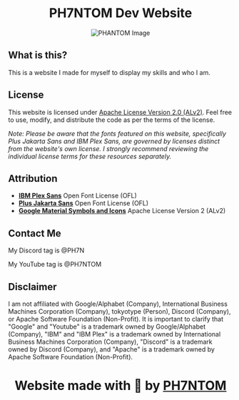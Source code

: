 # <h1 align="center">PH7NTOM Dev Website</h1>

<p align="center">
  <img src="https://cdn.discordapp.com/attachments/1196823023320305845/1198264336020418712/ePOmq4H.png?ex=65be45a0&is=65abd0a0&hm=1aefa29f557b5734641ebf377bc71ed17c0334f248f2077ec8e6810883b2d844&" alt="PHANTOM Image">
</p>

## What is this?

This is a website I made for myself to display my skills and who I am.

## License

This website is licensed under [Apache License Version 2.0 (ALv2)](LICENSE). Feel free to use, modify, and distribute the code as per the terms of the license.

*Note: Please be aware that the fonts featured on this website, specifically Plus Jakarta Sans and IBM Plex Sans, are governed by licenses distinct from the website's own license. I strongly recommend reviewing the individual license terms for these resources separately.*

## Attribution

- [**IBM Plex Sans**](https://www.ibm.com/plex/) Open Font License (OFL)
- [**Plus Jakarta Sans**](https://github.com/tokotype/PlusJakartaSans) Open Font License (OFL)
- [**Google Material Symbols and Icons**](https://github.com/google/material-design-icons) Apache License Version 2 (ALv2)

## Contact Me

My Discord tag is @PH7N

My YouTube tag is @PH7NTOM

## Disclaimer

I am not affiliated with Google/Alphabet (Company), International Business Machines Corporation (Company), tokyotype (Person), Discord (Company), or Apache Software Foundation (Non-Profit). It is important to clarify that "Google" and "Youtube" is a trademark owned by Google/Alphabet (Company), "IBM" and "IBM Plex" is a trademark owned by International Business Machines Corporation (Company), "Discord" is a trademark owned by Discord (Company), and "Apache" is a trademark owned by Apache Software Foundation (Non-Profit).

# <h1 align="center">Website made with 💜 by [PH7NTOM](https://ph7n.github.io)</h1>
